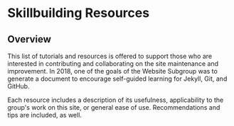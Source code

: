 # Skillbuilding Resources

## Overview

This list of tutorials and resources is offered to support those who are interested in contributing and collaborating on the site maintenance and improvement. In 2018, one of the goals of the Website Subgroup was to generate a document to encourage self-guided learning for Jekyll, Git, and GitHub. 

Each resource includes a description of its usefulness, applicability to the group's work on this site, or general ease of use. Recommendations and tips are included, as well.


